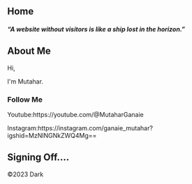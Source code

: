 
  <div class="leftcolumn">
    <div class="card">
      <h2>Home</h2>
      <h5>“A website without visitors is like a ship lost in the horizon.”</h5>
         <h2>About Me</h2>
      <p>Hi,</p>
      <p>I'm Mutahar.<p>                  
      <div class="card">
      <h3>Follow Me</h3><p>Youtube:https://youtube.com/@MutaharGanaie</p>
      <p>Instagram:https://instagram.com/ganaie_mutahar?igshid=MzNlNGNkZWQ4Mg==<p>
    <div class="footer">
  <h2>Signing Off....</h2>
</div>
<p>©2023 Dark<p>
